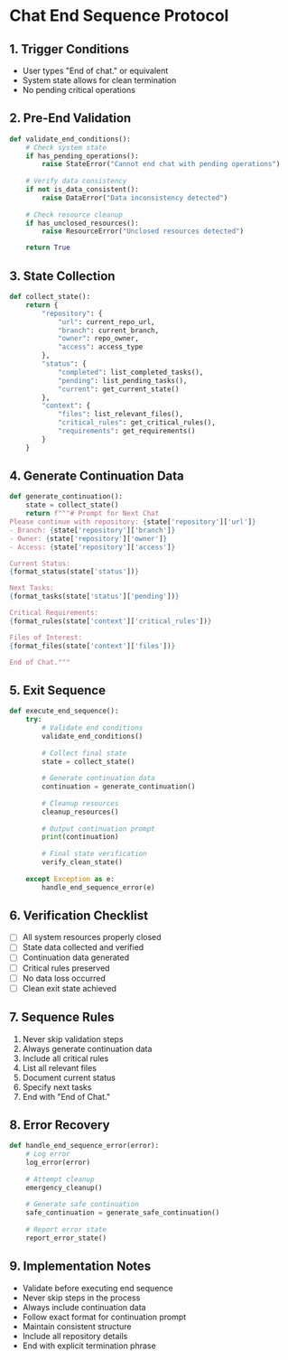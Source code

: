 # Chat End Sequence Protocol

## 1. Trigger Conditions
- User types "End of chat." or equivalent
- System state allows for clean termination
- No pending critical operations

## 2. Pre-End Validation
```python
def validate_end_conditions():
    # Check system state
    if has_pending_operations():
        raise StateError("Cannot end chat with pending operations")
        
    # Verify data consistency
    if not is_data_consistent():
        raise DataError("Data inconsistency detected")
        
    # Check resource cleanup
    if has_unclosed_resources():
        raise ResourceError("Unclosed resources detected")

    return True
```

## 3. State Collection
```python
def collect_state():
    return {
        "repository": {
            "url": current_repo_url,
            "branch": current_branch,
            "owner": repo_owner,
            "access": access_type
        },
        "status": {
            "completed": list_completed_tasks(),
            "pending": list_pending_tasks(),
            "current": get_current_state()
        },
        "context": {
            "files": list_relevant_files(),
            "critical_rules": get_critical_rules(),
            "requirements": get_requirements()
        }
    }
```

## 4. Generate Continuation Data
```python
def generate_continuation():
    state = collect_state()
    return f"""# Prompt for Next Chat
Please continue with repository: {state['repository']['url']}
- Branch: {state['repository']['branch']}
- Owner: {state['repository']['owner']} 
- Access: {state['repository']['access']}

Current Status:
{format_status(state['status'])}

Next Tasks:
{format_tasks(state['status']['pending'])}

Critical Requirements:
{format_rules(state['context']['critical_rules'])}

Files of Interest:
{format_files(state['context']['files'])}

End of Chat."""
```

## 5. Exit Sequence
```python
def execute_end_sequence():
    try:
        # Validate end conditions
        validate_end_conditions()
        
        # Collect final state
        state = collect_state()
        
        # Generate continuation data
        continuation = generate_continuation()
        
        # Cleanup resources
        cleanup_resources()
        
        # Output continuation prompt
        print(continuation)
        
        # Final state verification
        verify_clean_state()
        
    except Exception as e:
        handle_end_sequence_error(e)
```

## 6. Verification Checklist
- [ ] All system resources properly closed
- [ ] State data collected and verified
- [ ] Continuation data generated
- [ ] Critical rules preserved
- [ ] No data loss occurred
- [ ] Clean exit state achieved

## 7. Sequence Rules
1. Never skip validation steps
2. Always generate continuation data
3. Include all critical rules
4. List all relevant files
5. Document current status
6. Specify next tasks
7. End with "End of Chat."

## 8. Error Recovery
```python
def handle_end_sequence_error(error):
    # Log error
    log_error(error)
    
    # Attempt cleanup
    emergency_cleanup()
    
    # Generate safe continuation
    safe_continuation = generate_safe_continuation()
    
    # Report error state
    report_error_state()
```

## 9. Implementation Notes
- Validate before executing end sequence
- Never skip steps in the process
- Always include continuation data
- Follow exact format for continuation prompt
- Maintain consistent structure
- Include all repository details
- End with explicit termination phrase